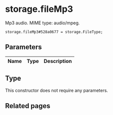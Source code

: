 # storage.fileMp3
Mp3 audio. MIME type: audio/mpeg.

```
storage.fileMp3#528a0677 = storage.FileType;
```

## Parameters
| Name | Type | Description |
| ---- | :----: | ----------- |


## Type
This constructor does not require any parameters.

## Related pages
